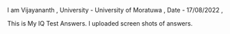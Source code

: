 I am Vijayananth ,
University - University of Moratuwa ,
Date - 17/08/2022 ,

This is My IQ Test Answers. I uploaded screen shots of answers.

